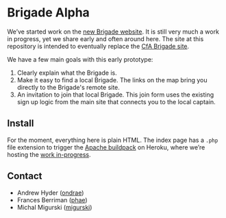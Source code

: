 Brigade Alpha
=============

We’ve started work on the [new Brigade website](http://brigade-alpha.codeforamerica.org). It is still very much a work in progress, yet we share early and often around here. The site at this repository is intended to eventually replace the [CfA Brigade site](http://brigade.codeforamerica.org).

We have a few main goals with this early prototype:

1. Clearly explain what the Brigade is.
2. Make it easy to find a local Brigade. The links on the map bring you directly to the Brigade's remote site.
3. An invitation to join that local Brigade. This join form uses the existing sign up logic from the main site that connects you to the local captain.

Install
-------

For the moment, everything here is plain HTML. The index page has a `.php` file extension to trigger the [Apache buildpack](https://github.com/heroku/heroku-buildpack-php) on Heroku, where we’re hosting the [work in-progress](http://brigade-alpha.codeforamerica.org).

Contact
-------

* Andrew Hyder ([ondrae](https://github.com/ondrae))
* Frances Berriman ([phae](https://github.com/phae))
* Michal Migurski ([migurski](https://github.com/migurski))

